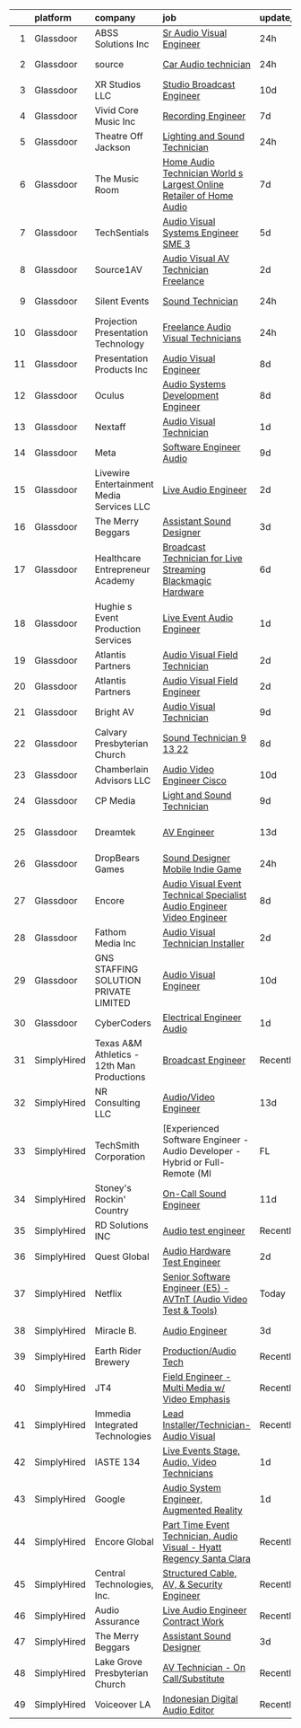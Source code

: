 

|    | platform    | company                                    | job                                                                                                                                                                                                                                                                                                                                                                                                                                                                                                                                                                                                                                                                                                                                                                                                                                                                                                                                                                                                                                                                                                                                                                                                                                                                                                                                                                                                                                                                                  | update_time   | location                     |
|---:|:------------|:-------------------------------------------|:-------------------------------------------------------------------------------------------------------------------------------------------------------------------------------------------------------------------------------------------------------------------------------------------------------------------------------------------------------------------------------------------------------------------------------------------------------------------------------------------------------------------------------------------------------------------------------------------------------------------------------------------------------------------------------------------------------------------------------------------------------------------------------------------------------------------------------------------------------------------------------------------------------------------------------------------------------------------------------------------------------------------------------------------------------------------------------------------------------------------------------------------------------------------------------------------------------------------------------------------------------------------------------------------------------------------------------------------------------------------------------------------------------------------------------------------------------------------------------------|:--------------|:-----------------------------|
|  1 | Glassdoor   | ABSS Solutions  Inc                        | [Sr  Audio Visual Engineer](https://www.glassdoor.com/partner/jobListing.htm?pos=102&ao=1110586&s=58&guid=0000018369327f5385b90a3afde52db8&src=GD_JOB_AD&t=SR&vt=w&ea=1&cs=1_d9977803&cb=1663917261014&jobListingId=1008156743230&cpc=DD81B0F02CF16109&jrtk=3-0-1gdkj4vrkkcm8801-1gdkj4vs6209r000-cb3290a92380598f--6NYlbfkN0C3qOKuCwyIxhbS1NoavYT4Xa6eR15oxeWK3hnOrEXKa_0_oZJ-YNDlyy06Sdd5-VSQ9J_UbsCqBJTBGcQ_E6AzuGTQekjy5z7BvQ1Ic50XQ_TUr37eYTTFXMnC-sycXKMEsdp1VC7totNUZSp_EN2fIB7XJBdtSCfWLPBG-d22ouAIBLX4jNaN8poJgULVXm-Ba2n1ulQWOtOMvffiq10E48sXnx2F71RivPEz3K1csKdfFbOMkT7Cq8LUzNV7mlsrVFZvZ5Dwoi3lxhvr__M8af5ctBcCxHKFue-BTHBDMXMMHxkncgQLuB7TrlyjUtnHGFYXXSyRHTHpwIchlivqWoKLhEG1ej2Q8fjV3vKIunnx-nDoIgJ3MY-iQDoXleTn9Msoh7_1vdgOvQKtDiQxLUtrZfzOaFj-yPpXc3sMykpwR3jYYs2WztoCCgrVkpQhaZB-0gskG18xtd5n5ErXX4nyuvr3637vRIVBYSd3XZblqFgzJBe9LSvZGZ5s-poQKzDFs1wZ9p80UIpng1fN)                                                                                                                                                                                                                                                                                                                                                                                                                                                                                                                                                                                                 | 24h           | Suitland, MD                 |
|  2 | Glassdoor   | source                                     | [Car Audio technician](https://www.glassdoor.com/partner/jobListing.htm?pos=118&ao=1110586&s=58&guid=0000018369327f5385b90a3afde52db8&src=GD_JOB_AD&t=SR&vt=w&ea=1&cs=1_99fef5c4&cb=1663917261018&jobListingId=1008156801945&cpc=64DC0C913FDBAADD&jrtk=3-0-1gdkj4vrkkcm8801-1gdkj4vs6209r000-949c5b425c8a37ec--6NYlbfkN0CHpSnjIPxMtekS58WZl5Olhjo2iWL5RjE_Boe0ccr3Fl9Gcdp22GbRdhbBvM1LfUvtuKKhD6RS9UYWSOYMl2HBPqI3GEC0CmTSmVXL7oelVKvJ5nyddSBUQ8QgnvewWRlLfv2NkDxRhYv6Orc_hppeMuMDalj0iT-W-KiZgcUiSgj-tx3GWuXhyEaCpG1RIm90VKpYxzLrTQvLEmRRws-O2jrdzDfr3AG5PBLuKUe5ya-JaVB3sRZWQpF6sfdAjN-siMub9blsLTauztcpmxTMdaQpdJsBfX8U47SLtFnZClFAZdaGyZep5MOKb4wz7iVv0jOhKQqyzDRq4jSLGirL8nEZs-T58MVjWtdBb4FR5A3LiIi2Le4z7FIjXCsanixSnKDg51Wbi7RiEvvMi2_m8GNSYVQMAxPcHOt_Mo_p4X4FhMZ93oe0sZ8erIWhey5pEQOpLKe8P-71y1Nsv49YrhEP1PccWWZ6H4KrfdKU280ZWxPAOe4vBiHtwIKGciM56KzwfEObiVrSJW5ZLh0k)                                                                                                                                                                                                                                                                                                                                                                                                                                                                                                                                                                                                      | 24h           | Birmingham, AL               |
|  3 | Glassdoor   | XR Studios LLC                             | [Studio Broadcast Engineer](https://www.glassdoor.com/partner/jobListing.htm?pos=108&ao=1110586&s=58&guid=0000018369327f5385b90a3afde52db8&src=GD_JOB_AD&t=SR&vt=w&ea=1&cs=1_a92b0a60&cb=1663917261015&jobListingId=1008133868386&cpc=BBBD384EA192911E&jrtk=3-0-1gdkj4vrkkcm8801-1gdkj4vs6209r000-00085d23000b77a0--6NYlbfkN0BmookhaYIAexpofb4DgJL0u5YJyHiJnKwKbV3oy9jILYStrcOPX_7fuYQkBvxwnj05cYQZ7CUGXVBf0QjKX_DmYl1dydUF-kaFzoMSSNbTxSlIwI00EuVKDsRUplUylKJxFS-cxc65HZIKYkrHvG9jOCLtedynR9aShHVE5oo2dKUgPtb0vQmE3i--Cdtm9aEJPxAMgHGl7JY0Xus2x_2atoGbOBZIrku22xQf9xder6QYe1qT6tApg-vnh_yaSGHOR9YbOV15o-xR_6bs4o48zLaNxPmnbvgTfSj1eOdrCE5QeXBh0zmGHenBgVTyQq4JWnt56aO6Euxm2ui4Ygx49dn-bBzQIXp8FSTvJd7WzHiWW07LzRc5VCH6oxBm5AYv8PeEhUhfXT_-7TUk2-_1yO01mW0dBGrr1s9wiLfLwasrEnxT43aAcjrsAkIeLQ9Xl_0zav9F98_6W9sSGzZzjLIqns88Jdhv4U9U3OxhKsWF3lDIS6A0Ei2bPSpKFjOrvXC7wGE9_aXigKHcziUi)                                                                                                                                                                                                                                                                                                                                                                                                                                                                                                                                                                                                 | 10d           | Los Angeles, CA              |
|  4 | Glassdoor   | Vivid Core Music Inc                       | [Recording Engineer](https://www.glassdoor.com/partner/jobListing.htm?pos=112&ao=1110586&s=58&guid=0000018369327f5385b90a3afde52db8&src=GD_JOB_AD&t=SR&vt=w&ea=1&cs=1_efe219fa&cb=1663917261016&jobListingId=1008142257860&cpc=5EFBB0462F9C6B7A&jrtk=3-0-1gdkj4vrkkcm8801-1gdkj4vs6209r000-cce2a0d466442279--6NYlbfkN0DkJZbh_dCMJjun8NuS612hyyS_QpFM9YUvOs9QU76VtdbRLYFsamJ9G3k34CI2sgGLV3oPYYU-Y0xwVqVhtUxz4H86wNxC5cAe5xdl0NHdR3Aa0VX1tFWNEb-YxEB428YuhitVHcTpQ3sJYfo0Cs1e67HevCcTmEH-7xGXCGebobpQ3QmFQGmB1gOdhT7XNFvhb6eOYm8T1ERQYhMi1ksbPEZy_ON3UjHYKU5q4esKZaLAiTB8hvOCbCC7GdRPosZAn5rAzUMnGCpfuxa9kRreWorLPjay-6A3Bt82qFeE66p77Ve9Z3xX0R5oxn09UVuvfmIidrhAbTaXlk4uL2_ti_jxG8oShD5OXMLK3l0bsVWAHqd9guYES51lDhe8nEA2zGFQ7tecnf8IuXl6t1cQccwxZ1Khx6jiAxR_TiZoBzH_IcwC8ncfXlylo0BdD9zS3vR_jvjotpXHKzsgXqBvCE5cT9cYYgLVFTpiMFBLhFke5tH-tmHqX-hTemD8HoQ%3D)                                                                                                                                                                                                                                                                                                                                                                                                                                                                                                                                                                                                                          | 7d            | Saint Louis, MO              |
|  5 | Glassdoor   | Theatre Off Jackson                        | [Lighting and Sound Technician](https://www.glassdoor.com/partner/jobListing.htm?pos=109&ao=1110586&s=58&guid=0000018369327f5385b90a3afde52db8&src=GD_JOB_AD&t=SR&vt=w&ea=1&cs=1_84af5318&cb=1663917261016&jobListingId=1008156881242&cpc=1AD9FB1E01C94A37&jrtk=3-0-1gdkj4vrkkcm8801-1gdkj4vs6209r000-4581b7b5077a3e2e--6NYlbfkN0CNayYzF1mBaI40OgT78t3Q2d9IxlwDzhsYR4HK7epYUZ7O1a9H3LGGaX02-Wp38nPQ-5gDSI_OD_7oejePvCPKunqtKT-6Za_M_Y8qHlQoQApdiOKDj3CGKFE90R0ELLzC3MtUdi4IK3Op8yAcy-lN_XYHzQ7OzalT4XzRaIHkMX95FGblJ1Ymb8O2-DoX8XflW19DVi48QSKSzUD-9p15FcUb79Segjr1_eATpkijeiLEduLeEvzUS_0UFyaGm8zucoAZSv8xwCJI-MzKepAGvux08dNIBpTrmO6ahSdcOzgK_fx1M7LUmbUiaue9jHcIyLF-A-dN0CbhR7_bdXjlWboIGFY5sJIuuh_nBZlos0GTzv5lpr4NYPwoIa7zvi1qtmPKc70tUkbE83eWED8rezXIOLOu_t2z6xRNeavuuJo5bb1nJTJ56K4NG2JQhYfzZfkw08Y-dQtP4cm21NO2VnZf6VV2ulMvjNMdCiqwdgtoWz5k0WEtqztytSO02zJY1IElpjYaSvA1nMoxPVaV)                                                                                                                                                                                                                                                                                                                                                                                                                                                                                                                                                                                             | 24h           | Seattle, WA                  |
|  6 | Glassdoor   | The Music Room                             | [Home Audio Technician   World s Largest Online Retailer of Home Audio](https://www.glassdoor.com/partner/jobListing.htm?pos=106&ao=1110586&s=58&guid=0000018369327f5385b90a3afde52db8&src=GD_JOB_AD&t=SR&vt=w&ea=1&cs=1_ac45d391&cb=1663917261015&jobListingId=1008142564880&cpc=601A4E6CD41B5281&jrtk=3-0-1gdkj4vrkkcm8801-1gdkj4vs6209r000-87e7a78f5fb545e2--6NYlbfkN0BZaF_IE0spYzNJrKMj4w3mheJXsB5nILyWYHzkn1FEEm3BxHdTo9d2UbBZW5o5OfceZM1tWap96FzA8xOz9Jo8rOWIpqO1qySRXve0YAFASXfwmZFqSwzq7HtmZUZBW9FRVsaBKBHagFiyxoJYC0GqL-26ERj0g_PDsZCxP2Vq8YSblsIluaJhVov-18R6Ik7EzgycIZFuixjJqAOrw20fNnyPXeG1wLP6gMB-Hh8RsfYestf_WB3by8Wo4ipwRBO9XqNc4h0AjraE17EW7uUKutC6aL8Yr4xDnzdY_1ShRRhS2WXsFsOHIuyFcVnHhSVxM_15KfgMjFVxEMBtMnteD7Hg2eWcvFKEk8ZO3CYWutTnXMNzQRiPtmJFdCGhvAnv8rkMxNGZkeagqb_t-b6QRz7YuSkbK7uq3X1gf5vnWfbf02KVXTf-uMErXcDWG5YKBiJtkybxj_D3D0rEKqnYWAE5egihYsWyIMbvqSOPriu_ZHNsZbt5uMub6cXqMPffwDtF8EZ_pGAX1pIw5fyf19GdLCfLjZbdRfBgzJ5_rC159vt5OJ3S6_GyiV08seiPPw0kqgiSLg%3D%3D)                                                                                                                                                                                                                                                                                                                                                                                                                                                                                         | 7d            | Erie, CO                     |
|  7 | Glassdoor   | TechSentials                               | [Audio Visual Systems Engineer  SME 3 ](https://www.glassdoor.com/partner/jobListing.htm?pos=103&ao=1110586&s=58&guid=0000018369327f5385b90a3afde52db8&src=GD_JOB_AD&t=SR&vt=w&ea=1&cs=1_c7dacd3d&cb=1663917261014&jobListingId=1008146330780&cpc=42732659D6A4AF75&jrtk=3-0-1gdkj4vrkkcm8801-1gdkj4vs6209r000-f870d3f99a70b542--6NYlbfkN0DLxniXb9xd09bch3T7EymxCrgj1jiT2kSu__xrmi42oF4aisnIAhd1wulDaIziH9a6PmRzmPtGUJpZmtY06i6iUtI5uhkJQEimf2h8djXvJezk6QnH5cC2Fpr5NqxzF2-fmH0n_t_cwRo3OSgNbWBeqENV3AJM5WAj6mBYJAu3k88Uv33VJBZ6Mms18aBBFRs-iTyY472FL99wDRj36j6He-rCDZchmZmkOm1aadcOn_7PoF4eTB4NTV8Y-pQKY8CSUFrj1gqYx3ah1grXd-aIGrj5uiZrk93BlLS1-w6scpj_KpxuA_TMgteJ0vylTCBHePQRbtGoTYXGK7-W-y6AmusEcDAYMQOkXp3JGvCE0wzAAjn_2ESEMwKVW-IWiXeqa8DIDrcq58VB2E5l4_Ip38X5bne1am3GVM5-ZxpNcBbiSb5Bj4z0PyTrvR1bpgV-rrsrcvedw5FPl5cHDrjjI7AzcRwsBZ654J2GoFz-whhPlgRL4m7YGYdX-ueoREokcbT98g5jgqM0RkY7yV43ikzO4DSmp6M%3D)                                                                                                                                                                                                                                                                                                                                                                                                                                                                                                                                                                       | 5d            | Washington, DC               |
|  8 | Glassdoor   | Source1AV                                  | [Audio Visual  AV  Technician  Freelance](https://www.glassdoor.com/partner/jobListing.htm?pos=125&ao=1110586&s=58&guid=0000018369327f5385b90a3afde52db8&src=GD_JOB_AD&t=SR&vt=w&ea=1&cs=1_fce782cb&cb=1663917261019&jobListingId=1008152123495&cpc=5FEB1BEB8E14EF52&jrtk=3-0-1gdkj4vrkkcm8801-1gdkj4vs6209r000-ab6c6300de330495--6NYlbfkN0APToHrk7ILONyRglvlT3LJMO76dZGJsKlG8WQjsY8CqyctU8l7pwUltxDuPidZeuJ1yohLIN3swiIATIM9ItaYOa3l9z9ch3W6coliu5MrRx6r--N1Wyd1FB-VnlKmnJchSlLxIHot3vysY2QZQvr8sJAQP-YGT-vVxuJDiQddHV5rXut_4nH9TvQFD74CYQKu1jZ4jsPKNHplPephvO91c04YDPScDfvUDVkDHInrBTSjKlsDI7VzIAujwp3v7fmFLdTnr6Ty2WoO64L5x6HIf8nSUFJi3J9FzPBZ9lkgyb9NJYY2ukkYv1-hZ71ME8kHCpaLuKsW7eO9nJa9u6E0w9Hkil-DVR5Jf-m_Xw5fwFxIzQXWUiOcbxmobGbtUixt1UssJoiTArRcpezwbPxehdgEebiIlu5QxbCblvz8ff2secXYVLLzbTDoTMDhii12bgSCc3VOImjT874JV9ksK2ZAy_S4D32hawWaWe4HHR2PYjRgRlQz8ZguE0P49Oq6qGWvHxmwG_ccL6r3CbHs)                                                                                                                                                                                                                                                                                                                                                                                                                                                                                                                                                                                   | 2d            | Boston, MA                   |
|  9 | Glassdoor   | Silent Events                              | [Sound Technician](https://www.glassdoor.com/partner/jobListing.htm?pos=115&ao=1110586&s=58&guid=0000018369327f5385b90a3afde52db8&src=GD_JOB_AD&t=SR&vt=w&ea=1&cs=1_ebea2b83&cb=1663917261017&jobListingId=1008156169557&cpc=92BEE8AC7E71C1CB&jrtk=3-0-1gdkj4vrkkcm8801-1gdkj4vs6209r000-db29e55791a2e3b0--6NYlbfkN0DneoRhFZnUoS1R6GktjIvMKys_wqy50c2l4p1q7XdSfejgEwhM-idKKAIcLbOj4YNBMs6lftUEJcOtsK_DtxZzsVjGW6S_Kc6wRzNgwZcx8x3lJxUazvAa1segLiAyPWFChwgcdtxvIV4mPBW61idC5NGVkQfSdGwDaVQV-j5XTrTch8-b8NeOuNX-BUNBhy-eciEYm4MkuYARxxy8z9rgRMMcO8tT8qpmG-tOGDkBVVEs4p5FzdYxMxY9DSU18Q2fYvmOPkZPuOqFpPVOJFwBTget62vKKicqJOOqr4dEdHt78I0JfhZWcS-U5ZCZJstCtJLPBsYcqi3vxKJzqWxy4KQD-wZ6Yt2bXMYl5s71J9yJVyEY3Q_hVRTUA17tkyNWHRb9QCoJA8LfOTmTXMATNBuwPPa9pl-mCtJ-dlEGALmtboXnWKasjeP6YuB6fJB2Ip46AG14hgQb34SgdVHUsiKw1TYckjmelpIQ5nJx2CoBBi45A8EcNLfDAmSoaTRd1f-bR4hzdA%3D%3D)                                                                                                                                                                                                                                                                                                                                                                                                                                                                                                                                                                                                              | 24h           | Nashville, TN                |
| 10 | Glassdoor   | Projection Presentation Technology         | [Freelance Audio Visual Technicians](https://www.glassdoor.com/partner/jobListing.htm?pos=121&ao=1110586&s=58&guid=0000018369327f5385b90a3afde52db8&src=GD_JOB_AD&t=SR&vt=w&ea=1&cs=1_2ce19492&cb=1663917261018&jobListingId=1008156647168&cpc=E6B95A06C1BC174B&jrtk=3-0-1gdkj4vrkkcm8801-1gdkj4vs6209r000-765c8df9017d7966--6NYlbfkN0CPEiJEzZq4I_K6S6Q9VC1QMfIsI0INZ1UYi7vjgDL48cCf6Mzuyr4oXa_nn7dOai1fiwRC2czTSo7zTSCfbFGMurNIoCuRYV5skm81duXYGvkNyFRFfbzprjn9K4FSu6RfeNxHZlOfizHTlGG_ZVhfbyFJMbHAENHe6tfZqVowaWsmZchIllNygdiemv8GnbCBXiuq-oMxAF0l64PXEWNcaBFksA-wzNu_G1EhnFwHTPiaXzgDtDLqiwHB94CRZrs1x2b6S_wmBeuaTqvGvvTeDIwGezYFy_N8-yOMAxzoe-hskx0FB_QoGE4VWun1pUJnJh1uL9pzPYPX9cBH6Mb2cXRVx3sos6wwYGMwxa84Kgb1snPn9mxYulo1J8WNj9NdQJNdHGHQisaHooOPiu0eWUYud0nUdy3vBLmmsyckjTQvepkBKeYEUqfuEmBRy2YvJE5waj8TlXtlVZ8tsCve9LyAnleJj4tLXPvBefcSLGOTQrHQY-X_PACKiOknOEluQu1j535DRmBkdhZQS4Jn)                                                                                                                                                                                                                                                                                                                                                                                                                                                                                                                                                                                        | 24h           | Reading, PA                  |
| 11 | Glassdoor   | Presentation Products Inc                  | [Audio Visual Engineer](https://www.glassdoor.com/partner/jobListing.htm?pos=104&ao=1110586&s=58&guid=0000018369327f5385b90a3afde52db8&src=GD_JOB_AD&t=SR&vt=w&ea=1&cs=1_c9fb0204&cb=1663917261015&jobListingId=1008139747241&cpc=20E7AD904CED32E8&jrtk=3-0-1gdkj4vrkkcm8801-1gdkj4vs6209r000-c7d6d51eb7e45860--6NYlbfkN0DukAwDndutArnS8OT3znlJ-TW2KpK_7rZjO0LfXc6UVMwJqLdD1YJP8SDRF_NHwyxts_RCsiaT-Z86VeDUyE0hHOmBfzCBXE-SSidI87TkG3eIlDjidjWDLii0-bPzX49fxqwVr3h-RjXRUZ6oLVfujI85f79Zxnkcm2YBIb2jTy5SOnbDNyzA-930Z3QPEDAHu6IbDw5sCFZse1waKONp47hGM_mTdIaS7sUGvfJk73zIJY2RsDc6zNlWEEZAl7KbhgnFAYibpQNyX4lP4EBOjFwZx6x-6yMjWB583KqKTVgYakX_5HLmM_yn1ln25JWyuKdkY1EAxUDBldzKFOY_XbAhnNCUJWiHo6mpc3ORwDkRpAC4MOZnfq-aecEyBtCNyVevP6yMX88SCujgk3C6ODS9eQM_iBfgW9Q0Q9Rzf8gD2And4oAal_38gB4Hh3I3B6QEe3bSsMFHNu5r4lvIgj49i-c_E9I68ZUHhL8sbI2VkKbPMEqfZPgBHLgGfbl8nbDDYWvYEw%3D%3D)                                                                                                                                                                                                                                                                                                                                                                                                                                                                                                                                                                                                         | 8d            | New York, NY                 |
| 12 | Glassdoor   | Oculus                                     | [Audio Systems Development Engineer](https://www.glassdoor.com/partner/jobListing.htm?pos=120&ao=1110586&s=58&guid=0000018369327f5385b90a3afde52db8&src=GD_JOB_AD&t=SR&vt=w&cs=1_96908324&cb=1663917261018&jobListingId=1008139825650&cpc=723ADC3DFE402989&jrtk=3-0-1gdkj4vrkkcm8801-1gdkj4vs6209r000-81c7c01d1ed9796a--6NYlbfkN0DYl4UJW4r1Vl7FEn6T9F-rD9lpC-0oMJVSiWjK_MGUd8e8cHXcpv6KPyjLHZEfqkU7D16wTQNzEVk4wG6XI9FAQyK5JkhJ2ERt5J6bqJI1UJM9RVHe6sJeBvvI02Fm7Y6TP1maoxtnNctsGXYfreZYmK9z-xOomguon396Im93PrYQAhqM4RnyF-ypzymJNdLjg1iIRIP7yclvlBiaUkhQSd76ojpA8090Sa7eowdnTyxaUm46jN70XRhvcMp2-kCRpSr4mP3Dm1VuRM1wQ9YV2ZNuq0IyzKu5ZhXIODX66O7q_9ErEtnfF_bHYiRYtg8gln-Zw34rNFABYK_bUAwKWLUxKXMbQNHVvcVIQunIC6UCVxMLkbFHnGD2ef3r5odZCvnAhvLMylYPSRhSndzyEzAFtJJHtVtK5p0EyEcOhFPE8CMP-1Nt1vxldAo8HvBcSHG0AbVcRs7wxk57n3wFgBbQxAoaG-n4CDMuZVi7kly6ErzBwa_GiPYii-euP_I0GDP8W4D1ui2cLt4Ex8IM3lY932IxaSHqX229uhJj2n8eKnz9JH0Hlp2V7ZoQBo_rKa0pfLSy7FL4Wu3yXJbj2mee2Mts3HXmf954b5yrV_q-fZv_OTVDjzm_8aD0axy_atVhJi7JdRxB7ca7ikFqi4KVpfm0JQ2v9xuR-6RXpg68R7hSalUNYmO2Y_te_iPwnQW2mKWcTZWul7BEa15NcahG_s2QK7QFtrJeQlM1f_vbVzQAgO7_haSU-YSdrnk0OvQwGLnsngLeno_MymemNXh8jhOo4W0hCXCcXwrsuPwQPCt3c8__kp2lhRsu5F7MX6_2G_7EfwhCv1ltt9a3j3QHLl8gmCrafZnlh3F5ASCYpUCZUJHSJ7Ugx0W1W9qtfd8x6uq_BWoglxT539iBp2uoVmTfiuTki_eRGag8VCeK4FGsEd8tbBQy9CyOE_b5yLWTNB2OPmBEnj2_cZ0aGgwE2hhoHMCuxJrtGYYDzOyB-ggHOh4ZKjUKag_f2KR_T43jqjctzOFABZsLGpGgK48FXqbu-Gabzup4-O82eDzLApjMbVQkbuZ9XoJ2zJyCu-kJVafiBg%3D%3D) | 8d            | Redmond, WA                  |
| 13 | Glassdoor   | Nextaff                                    | [Audio Visual Technician](https://www.glassdoor.com/partner/jobListing.htm?pos=119&ao=1110586&s=58&guid=0000018369327f5385b90a3afde52db8&src=GD_JOB_AD&t=SR&vt=w&ea=1&cs=1_a8379a1f&cb=1663917261018&jobListingId=1008154021954&cpc=5C70DC7FEE0D01B1&jrtk=3-0-1gdkj4vrkkcm8801-1gdkj4vs6209r000-acdef34ca2d7b49b--6NYlbfkN0D3iJJdRaDbRFk3YRmOSwgTGAd1Ehd3F4yBJa8hX4uAmahe-U2cQH5KJP9ylWMbxegLEWSN_2qwmz26KSRUuELnuISRCxY9RiL7ZlSL_lLMHLi87ZbGpd-PjvFv5Z4UfX62FSEw6Tqp5oTqtX2nAHYm_-IRk3TfHyX7y5K0HY4hhyq7iBaTe4TXc1zJt9kn8i_dbU8UcBhJ0duJqDvC6bPjTP0bkDf-Bf-Z0DlwPjw6kJiveu13Hl3gT5JWe2j_rzzkC9OsLsAvz-v44qHjCawJFgBCFUFfQcM8-VI6LfD3c4NQaMaUWLYpTgQLdbVHXSvXtPrQeOiK0APp7IV78WnnLEakQ9Mq5H8cJX58QwOBQRL4QcfqK-SO05ax4K-_SXcqjwZnsNJpzbSfgcJwgZipnsqBPDqwAmBETGbI6XXfEN5xQIoh9exG1Q66vW0BPysOym5v11DNxTJ8ZCOKSDEgvZgiHxJ5k9pZYYNtWUz9Nxud8NN3rFVgJ0wycsMbgBaqt14bi5xU74h_tRmx_svN)                                                                                                                                                                                                                                                                                                                                                                                                                                                                                                                                                                                                   | 1d            | Healdsburg, CA               |
| 14 | Glassdoor   | Meta                                       | [Software Engineer   Audio](https://www.glassdoor.com/partner/jobListing.htm?pos=116&ao=1110586&s=58&guid=0000018369327f5385b90a3afde52db8&src=GD_JOB_AD&t=SR&vt=w&cs=1_216d7237&cb=1663917261017&jobListingId=1008135856631&cpc=149B3D5996025BBA&jrtk=3-0-1gdkj4vrkkcm8801-1gdkj4vs6209r000-2af0d72ee9516572--6NYlbfkN0DYl4UJW4r1Vl7FEn6T9F-rD9lpC-0oMJVSiWjK_MGUd8e8cHXcpv6KPyjLHZEfqkWCUGiQ0wI9PhypsvPn6fLuX-NuhRXF81k4keiTZ-sjyQohKEQHZsqiAZ17RgzjGitjocz7khR2BXjl1nT4h9VfIACCg0Il7tYaijOLNLdjO9BsgM7gz_J4xH0AJnUSQM9ndGX7Ihztl0wlLXDjpdSfby8ogG-Djo-6Il4r2swxEq-iH5hmiy4-h5TbBRW43L16z_mlbOnOmSyZHw_RrN6h8-fxAEwloKK4Z0QHVMP87xsmp6GEt-SCnquqzaIETevouC9MARYSO-hugdYnnsZ85VIpY-mNB0nMHEporbn29pA2Y5JueBLiINDvUyxRuCKxadpWlEnUPg3_EvwtIDC8TaX5-gQ1DzyC2q8KfcFwDO8ExRl4gHKmDjO88a8yFypfPyKZfTc1sMKZnKWyBoOkO_qCHdni-4agzZfUqvfWtHh2J7q3aweZo2X2buBd96-xBZQ83c5ZaZKk4yK253vD4tkwFesyaxGI9rsFw0y628_WK8uiCUQotJu3uI9aVnl7vfsRW193pZFnQmjJPiEQt3dkXC6mB9Ymi18gH0uKoPNWa8sqLq5hsbAEXMQaRqwuAdfBDvRnuCWVZ0mrvdhAuOYebNQssP1tC-DZ27b-_GtIYNZd8l9mabX1i4DnHzJcw_1XegYF65895IjCiFRZ_EnpjeBE8E-GkMoWgPgj7ogMXYn80beBBtSsOuh1UThDlW3a-_RS5aV-fDw0W_T2kkmJDzXp-v1xvITBz2IE-90-Cn-0kVQlMnju4y9udI9WhljtvPGuAC5J0mriyFqPky5RSb0P8oR62-KFKelxwo1QRluOrSC4MMXXEHpKheHZpXKhPuhctl6IozvbOV_ubijSFnOQxjx9jAnrv5yn-idBOGitvD8GVCrl8ZnWmSBDWjBxhRPVRraovpScOyt2tnDSswDebYHPyTiXtldM-9MIKXNu8b3jXAVi56BylObciGijUSuWl0B5KmbtB-tBtWFpPQU7G0bRnu08V7yRvTYqqO4qqMHa0jiLTeg8lHUwWfTFfdRM6g%3D%3D)          | 9d            | Remote                       |
| 15 | Glassdoor   | Livewire Entertainment Media Services  LLC | [Live Audio Engineer](https://www.glassdoor.com/partner/jobListing.htm?pos=101&ao=1110586&s=58&guid=0000018369327f5385b90a3afde52db8&src=GD_JOB_AD&t=SR&vt=w&ea=1&cs=1_e4ffbf04&cb=1663917261014&jobListingId=1008150670872&cpc=EDDF28307DAEE88A&jrtk=3-0-1gdkj4vrkkcm8801-1gdkj4vs6209r000-57fdd98a87c3b283--6NYlbfkN0A8E_P_ZGsOsaBn8uRirDPxvQ6UrAHjI24sHiLZpwGe1-ymWpwDEBQ9x0rd4fQ0ylOXVCQC3Nh1qDWWJ8NdVCJ1OVaIhAu4-yfiObdsezOQABSfr-1bt6dKYfihWAFNRQWt7z4Jb47l4JmbXaRiQ7HrLamkHg8bBc1LVYImgi_QCCr7Z2Fr1AWBVZc7f9Dyv75A4IG4NSJUIOyEkW04XAqHYT72TIhYWIXHTy-QLBbkWItOJZv9nr3J0HGxbCjkNLLAXtY20Dt_KUJr7i9IathhbkDb63vyzmVgCwI1R666XsJjHkfyyJcljTyAX5Z3RntH7X3Vq-o9g78f0KNkJuY9o-Su9AYQSLhyszft8-4lE3MKkbMhHqaDCtdOk3YeamEZzA5SsY3iABDM7Gc4rvLMT5pmvrwO1e9Enr2L62D-8gFOcON08pNCqfotnqPeWdtn5rMgw-JZ2E3HN9lcKl5MSt_MDPCzxKNJzTByBj9NeaZHTxT4RxxygEkILYOMXJZnGWp3w69g2UuvqcrgBLHS)                                                                                                                                                                                                                                                                                                                                                                                                                                                                                                                                                                                                       | 2d            | Fargo, ND                    |
| 16 | Glassdoor   | The Merry Beggars                          | [Assistant Sound Designer](https://www.glassdoor.com/partner/jobListing.htm?pos=107&ao=1110586&s=58&guid=0000018369327f5385b90a3afde52db8&src=GD_JOB_AD&t=SR&vt=w&ea=1&cs=1_b6ab74ab&cb=1663917261015&jobListingId=1008149306143&cpc=334ABAF5D42DC775&jrtk=3-0-1gdkj4vrkkcm8801-1gdkj4vs6209r000-04f00acba78acd55--6NYlbfkN0BBGG9LMNqL16EzDx9S3nKk4b6IwprgSJginr0DZD_oW3LpRtTNiygcE9IfHm5Gb9slpjT-UzFBGnIkfkE5vHD__58gsgAsgjAKlwWhzdKilxMWIOFSNG73XbKSiSbhgd5gieRThxTsLn8DF-uisYywGFmbEBQQBOKMw59W_wQHg9VqHqJ83qLbDEY5qqWKt8rrXkJgVmdXeAmDrRTWeK4z_C1CBN5poZsIsAOD7cNayvCpe65MwUZO_Ezy0UgwhoCkZEWqSwpFH9KKNdWnzAmqobFS9N_4f4ZRgUPOtiyb1UxmE59ORAJ6QqHx8NxGUfvAr7Giva6t8fb1dfSZfeQiWamlBnkYTlw_wGLHfBg8ysp1IhtgrFVUIUHV9nsYi_ZUFckVXUNS7_ga3CytKyVxaU3K3HnFAsPtTGA1KyPyyphjopatbDhGH7bVQYIlSO7Nt742D6zALvwbllUQFMzEr4ANg4874REGtOBWet41tfKUTgi0xUEsH7nfoClaSxVUCOZheYKkYg%3D%3D)                                                                                                                                                                                                                                                                                                                                                                                                                                                                                                                                                                                                      | 3d            | Remote                       |
| 17 | Glassdoor   | Healthcare Entrepreneur Academy            | [Broadcast Technician for Live Streaming  Blackmagic Hardware ](https://www.glassdoor.com/partner/jobListing.htm?pos=122&ao=1110586&s=58&guid=0000018369327f5385b90a3afde52db8&src=GD_JOB_AD&t=SR&vt=w&ea=1&cs=1_e063c9fa&cb=1663917261018&jobListingId=1008144865021&cpc=87034903B3AB482B&jrtk=3-0-1gdkj4vrkkcm8801-1gdkj4vs6209r000-ab1128fd90957241--6NYlbfkN0CkZ8-mGi90iqtR0Qhiu9m0tER0sqAmi77AzZq27j3pUXYO4uJCgMQg3zVFMnV4fhf6KSqzuZYes5UgPV0P_ovfDWTjLaAuGnVRtPeIw8TGb_99XdLYT4Pf8XQEKsD4YduzW_VEUu5AZGIo5rRPojG_xqROrpmYTQrVa0DABj6e-D6d8XRoV81c1K3ftfaGvck4N4DnaX4VgqyB8eXmf2cos42kRdIKB-2iJe5pXZoyhnH-G8eoW3uNP-1rI2zogzkuBUwTWQL-XIDpVKEXMK4yHfqaiC8tvt26dydG5HL6FhQaJ8gsk81sv3JnRN5jc4B2DNwZOJlPEWgm2otN_3a9hhCAOuZ5rngaiswBAg2-XqgbnEdn0MPaTzCHp6TSi-ADsrTt6O6KrT08jhD-l1XAbfwFIQ_elMqCOnJz3TYmL2aWbkmaCtmkjiYtOdf7kMy1ZLBCIgsN6Z_KFbpXXDqR3A-vIIJBMXLCR0oY2tbc5wwKQHs-lbOEHrmpvHG05MFoPCYEUAMPVUYZgl-4prrfUiE0FHVNUgK-1TqE-50uVZAC929_8MQdZWlvrgPD-eQ%3D)                                                                                                                                                                                                                                                                                                                                                                                                                                                                                                               | 6d            | Osteen, FL                   |
| 18 | Glassdoor   | Hughie s Event Production Services         | [Live Event Audio Engineer](https://www.glassdoor.com/partner/jobListing.htm?pos=113&ao=1110586&s=58&guid=0000018369327f5385b90a3afde52db8&src=GD_JOB_AD&t=SR&vt=w&ea=1&cs=1_f49d567f&cb=1663917261017&jobListingId=1008153890637&cpc=87A0A889578C8297&jrtk=3-0-1gdkj4vrkkcm8801-1gdkj4vs6209r000-b7d7c32e6f42b1cf--6NYlbfkN0BK9GXDcakwdiqmeo8o-2GvkYnmPkq7xevAHdeF_847qgq8H7zIJ73WYR8_Vnw7fXZp_vo86QP3ZhzG4IZchseSPf1qaOzM8KriJGA2RSqP56BA_8LmYyNktOW4ZhPeLwWEjfUBUiRAiXvDvCFgCa3aVJ7qCF_V6IHjGN1tAe6Oujn32PpulOXUgNj6TSfUhExf04j5Kbx2kzHV_NAwsJFCQeymnJT57Sr05ronlRxisvNb8ssZEUaqhs2di5XsBOQQuL_qxVbHHC_w16__PDoSoQiwQrKtJJNuuEBPoNHkcVVd-Ziowga27bCOmokp229_tMyyE5chvFhZCQihPNJran41Brn-11FR_cTrYVRJcllSgKiN8xCMwLDUAveYALzS_aBey14OZt8JJs_xx7HNxgMsReqb3IGaVwbOb6XFW4DFxDDbD-EsEpHggs9KfZ9NKjGEnYZHPVNWMxxkVpCRlVRe_B6Pp4ygb-9czKqXsZ8rkNY37-HX9wwOI7mrfsbb3qS9uIyVqA%3D%3D)                                                                                                                                                                                                                                                                                                                                                                                                                                                                                                                                                                                                     | 1d            | Cleveland, OH                |
| 19 | Glassdoor   | Atlantis Partners                          | [Audio Visual Field Technician](https://www.glassdoor.com/partner/jobListing.htm?pos=126&ao=1110586&s=58&guid=0000018369327f5385b90a3afde52db8&src=GD_JOB_AD&t=SR&vt=w&ea=1&cs=1_b0842c54&cb=1663917261019&jobListingId=1008151028086&cpc=8507CEB59E1C6AFB&jrtk=3-0-1gdkj4vrkkcm8801-1gdkj4vs6209r000-4088d5524e9aeef5--6NYlbfkN0Bzkuy17zoNwKMVjyusHhR7JNYo3SmelKzW8jp1Pa4Tk4P-4RjMLb07byb1r75-QhaOlvXDhX5Gaxevnq1RxphIAZaA9NQMKfhv6rc6A7OvirqxxOV_bmyhcBFt6K099PXlD5hdm6vE4eySnTDPLwfD7gF-_CWOiKIGDMLncUgxBks5zkrJIWtFGC21mLF3mJkhjEpc3fiFyZJGuDoVDEF4_ezNw3vsKKZuG9kbf6I5j1rFvwVONlhJcWAiG8NAm5gz1hbFnGmNswdVwbcDwYK1yIOhDuzhKw1izvcjZDSGT5YLJhqvyVke0RT07oshFh-5wCvWlgASTzlKI0Pe19uK-8oVKVvTl3ImE8S3NJq-l-UEbuiungTudC2U1SBqbOQliTFAj41YtUJwZocazFfc-rRTremXTPdM18Dws0-ZSbUZ9zVMLtH0u9jhJHAEOHK7f6KO1Gj5RXLn2RVjTwoJQ40JExRQEThekE29BatiHgAKyopERm6iq1SCu2iuLeuaZGCXSgfrW7A9fXJI9cYY)                                                                                                                                                                                                                                                                                                                                                                                                                                                                                                                                                                                             | 2d            | New York, NY                 |
| 20 | Glassdoor   | Atlantis Partners                          | [Audio Visual Field Engineer](https://www.glassdoor.com/partner/jobListing.htm?pos=114&ao=1110586&s=58&guid=0000018369327f5385b90a3afde52db8&src=GD_JOB_AD&t=SR&vt=w&ea=1&cs=1_5003687c&cb=1663917261017&jobListingId=1008151389178&cpc=870769263AED881C&jrtk=3-0-1gdkj4vrkkcm8801-1gdkj4vs6209r000-bab14c041837c1a0--6NYlbfkN0Bzkuy17zoNwKMVjyusHhR7JNYo3SmelKzW8jp1Pa4Tk4P-4RjMLb07Zqne-hGJU9YfuXGPVTgzbQrshL0_d7SOs3CEQKoCDrQvd-PGABIc_tRqKxhrfFZnSkhW9SFDdcC_zxRXl7P0TnePSOYkKRPl2Kdig-FNj4b_YSjoaYmgBq_tGZHFhD51sfYLasro-h6z-PFjA52bPTbuwT6cpzwDCpFWLmdKKxab01NE1Oke-dCA0ZIAw8PAS-p_Tdu7cK_TnxhTPr0PhZf6m3RD02k7bjR-65FlXa1mhFAEk6koI5W41d40e9YTcbr494TWbgEW2IjzLM9blfJv-6pm4eKXGh8lTt0VMvKgwi0Sbwjt2xlKpb_qfZaRLzXgcVnpE_CnrNvr16W8BiheFe_dS5AuOvYy8sfbcOArYfXiuauruE5EIx_5O3aQjwdNbOwyMps_fTLJAGR3UXZ0AV9feQxncNKDAf94uyelUmyQc7Hrl_OBbKxKa3wQ-HpfiGMA4M7Rn-DevHmmEeGA9OxiJEWh)                                                                                                                                                                                                                                                                                                                                                                                                                                                                                                                                                                                               | 2d            | New York, NY                 |
| 21 | Glassdoor   | Bright AV                                  | [Audio Visual Technician](https://www.glassdoor.com/partner/jobListing.htm?pos=124&ao=1110586&s=58&guid=0000018369327f5385b90a3afde52db8&src=GD_JOB_AD&t=SR&vt=w&ea=1&cs=1_0dd64354&cb=1663917261018&jobListingId=1008137149320&cpc=FAE5E775D180B2FB&jrtk=3-0-1gdkj4vrkkcm8801-1gdkj4vs6209r000-6f690716f48ae2c8--6NYlbfkN0D3Pbr29JwYxSa9Lb6NPIX96zB9gmu4gj0bPbORcirl9LhsXIGuGLwtNbccglDetq3ilArnu8w541zBLItRzEBdvwJ4MDCT5hTkv2ezO0vqwRJymLY_kXze6XmsYYW3hew35rzW3UYEbLbNVfmwpJE4PGooMW7NHhtAS-uiU8_YYwHjZZiANavYaIOyxpoudnn1cuRZJ76bdwZccwttUcMWmsJiHsTFG_H93sI5zpJKskedYPvdID_WfeWXK7nHFv_dHlO31emBPshn1dl-Z6-3xHPOdWRrsuJXGQMHeRf8DgZzqHDh6GWeGSSJZ4t7eiP2YxytYx1FKK8BeOVmBDHavIBK3ga1eRH1X5ZogJJ5kvUaNkYe2mwEJFo1981Qwnltq4HjKOUb81Y4Zv79RHdpiJ2j8-MKNfTOv2l1lhH5oSeF1JEKYGzcM5gSZIsKaXk-q9BRIn84vXZLKijc4a8VM5gH6aw2Gzw6Xo-Mvi-HFL4nipCFeEc58OAiLp-NDzzrvJQJ_g_LRg%3D%3D)                                                                                                                                                                                                                                                                                                                                                                                                                                                                                                                                                                                                       | 9d            | Washington, DC               |
| 22 | Glassdoor   | Calvary Presbyterian Church                | [Sound Technician 9 13 22](https://www.glassdoor.com/partner/jobListing.htm?pos=111&ao=1110586&s=58&guid=0000018369327f5385b90a3afde52db8&src=GD_JOB_AD&t=SR&vt=w&ea=1&cs=1_5463f04f&cb=1663917261016&jobListingId=1008139735097&cpc=3F4BEC3597F56A5D&jrtk=3-0-1gdkj4vrkkcm8801-1gdkj4vs6209r000-e384b66cc35ecda1--6NYlbfkN0CNayYzF1mBaI40OgT78t3Q2d9IxlwDzhsYR4HK7epYUZ7O1a9H3LGGH2Ypnl2PBK89Nd1711Te-zQc46lpUTiUwcOWMZ_7pMXYzAnA5geSuUY_733nEJZhSGD-Ux8l66uJIffgbOhcxLoY_-x6mucagv1Q96oZfeH-uOzKn3KajJwGsuD9LgUsKVH_CnEB3pQYYyJ4MPUFQoNMw3QtmyhDWFQ7gp97IARCbnz-LH88_zePa9XOTfxb82vIxM-jccFonmHFcdyB9nJWSm0XykkKxlVeqpz_A0tK5UffY9taneti9Fa3qGtlhd1P-65nhbswi56ncRoJGBFjy4y-NF1Uy87x95SV430iHCw3xSsmHpRUWdgIdBt28RRC4A_2x8cFNCyyr1AyLm0omhStAAgrmDbKfpz5hks1ylOXjhWFJe-UANujukt-fDFXwHumYE1EiGOBHiU_dx62jZrqh3FKfZtRcymx8L_fXoY2lS5ppAt_cyZNESwmGjDYJyslev8rRDv5tTiXYCmO9lfARScR)                                                                                                                                                                                                                                                                                                                                                                                                                                                                                                                                                                                                  | 8d            | Glendale, CA                 |
| 23 | Glassdoor   | Chamberlain Advisors LLC                   | [Audio Video Engineer   Cisco](https://www.glassdoor.com/partner/jobListing.htm?pos=129&ao=1110586&s=58&guid=0000018369327f5385b90a3afde52db8&src=GD_JOB_AD&t=SR&vt=w&ea=1&cs=1_ff71248a&cb=1663917261019&jobListingId=1008134337639&cpc=C4A69CCDBB3B9599&jrtk=3-0-1gdkj4vrkkcm8801-1gdkj4vs6209r000-eb42c41acf83756f--6NYlbfkN0BQTv-RBlFqOUTGJDM9bmyVsbFrrtwBOBspE1hX8D6Q4-fdJwmOdTuHVG0bFerBQ6usWLinDU5F2vPBOVjSI8t2X2ACf4HwQBFHxXirW3V-bL8inXYUsfGZqCei44wNo9UXwxWWgqLwvbZD7gUQH4f_6A6JGqmPTpObemFuC31P2WIRxc1wfcclQA_INKMHRg390mmCSG_aiXk6DQ6sKbns9J2mmo7jfTZ1b_8XdDagKtvBF4eXQhFpJEFYVF9jZFmTTNhI6hJ00DxVKqV71pFgRn9mm8pfZ182PGaC66Ou36c3fic-oVlQcgTgUx5KNIlPdEua9DAnL9kySI2GW-c5iaafYowgH_R_svH6ix5Wkzf-Cx9lWM9R1_2VfSWA7p2YUqqwQIHoCAJQ_H07Y7uGyZ0Eo-rDB7aGTGqHWZK97ZyCTzSWGhQj7eRKnLzQw8bVvy15ci0wSeo5HsTBhGDUNKfEXHYtazePDrQdJNBr05h8lHaoWpqoathAQKaejnT3EebwFcxcwrvTLvHs-h2M)                                                                                                                                                                                                                                                                                                                                                                                                                                                                                                                                                                                              | 10d           | Chicago, IL                  |
| 24 | Glassdoor   | CP Media                                   | [Light and Sound Technician](https://www.glassdoor.com/partner/jobListing.htm?pos=105&ao=1110586&s=58&guid=0000018369327f5385b90a3afde52db8&src=GD_JOB_AD&t=SR&vt=w&ea=1&cs=1_e1df84e9&cb=1663917261015&jobListingId=1008137625142&cpc=FC4EF002566A9691&jrtk=3-0-1gdkj4vrkkcm8801-1gdkj4vs6209r000-4eaa0d0e3a89e913--6NYlbfkN0DeXU0vMxLyKhfauY-dgUBa_3v1DHLtGGo4EP_Dl8CiYxWwp8cBxcaIDmra14EmSf31QyiNA5DPsvznS74vqeTfLnA4G1yjZHivWc8Ejkp3ulM9pknKPnkBXYGWJJYV8xbgGS7_YFUh_8WaFC2_Jgk2y8LPX5JYBaNRx-DLKKPs9AspJQQLsqqb_doea2O8xQRxF7QmNDwuc3I46UVSsfjOuPSO1wFVuJ7NPEhxRGqz_egp6-3tLN_9MFqtg81eca71qVPt3Y1H-z8USzH8b_FvNamTHi45fmB53gntPVQSIfegKf8En43taXo4dc5jgqdwvZIV5WCUDK4jPeNAnm7hypXlTYho087dcjwxmt-A20jWUyL4DCIu5W9eI3lTMcyhvFAjy5p9WlRQj7OgxnRKtM4E_SFy60KjCs2m_EQMH7TkboW1WqDHAo7tya3I4EDbMYf_GBGo7Z2F9haRaNuGM1L6wLXsArdKMsFIk_-ZHd8HVnGnW_04kbduTEXU2isbgITDvBhrDovZ-b-yNKzI)                                                                                                                                                                                                                                                                                                                                                                                                                                                                                                                                                                                                | 9d            | Hilton Head Island, SC       |
| 25 | Glassdoor   | Dreamtek                                   | [AV Engineer](https://www.glassdoor.com/partner/jobListing.htm?pos=110&ao=1110586&s=58&guid=0000018369327f5385b90a3afde52db8&src=GD_JOB_AD&t=SR&vt=w&ea=1&cs=1_52c73e15&cb=1663917261016&jobListingId=1008128319710&cpc=3E2BFC0D8D8346C2&jrtk=3-0-1gdkj4vrkkcm8801-1gdkj4vs6209r000-e93c37cabcb657c7--6NYlbfkN0DmE15CTgcGMh7aLs0K4L1vkmWCYcqqPsBCfgDMCdQhnIn6a0L3CsQ2TclzMHLDmuF0lYeriLsHxtx5mC1VtgpyoJLsD0nia0jpi02q9IkZ1Hea-vLCKPei7KEfifH_Or2U0zp0agN8V4Z8IpLK3I8Pr8m-A2nXYmib-vmheUeb4WB-wb7VMGrI0SXX9I95vbDAkjQVlF1tUu-nCUQXNMhxqmZEZpG9S-MxXH-d1TOS-6MZXSPQG0jEVy9BupFI4FG4chMVDaPJexAWkxSsxTmjMwFCVrMSF5ND5wEVNCgHxs8PRC8cy9R75RHop7Ni3yJSfEdRp98m9DSkvqd6lGnUYUrGiyLdFiNQIE4Bu0ZiNC3d7EdkuFxSzAQJb5YUlAU2cVS_cwOGW5x-PFPtia2Lh75_OY7bcM32V5ind5nKLQfCozCT2mabE0asMGUEQgqQTlOwO98vEdYI_Qmu0nSi3P7Q2t_iXlzj9VvDPQNP7KzEFhoqFTwp0LqoWzDcI-s%3D)                                                                                                                                                                                                                                                                                                                                                                                                                                                                                                                                                                                                                                 | 13d           | San Francisco, CA            |
| 26 | Glassdoor   | DropBears Games                            | [Sound Designer  Mobile Indie Game ](https://www.glassdoor.com/partner/jobListing.htm?pos=117&ao=1110586&s=58&guid=0000018369327f5385b90a3afde52db8&src=GD_JOB_AD&t=SR&vt=w&ea=1&cs=1_6e2362fc&cb=1663917261017&jobListingId=1008156551199&cpc=292036AD7E8A5303&jrtk=3-0-1gdkj4vrkkcm8801-1gdkj4vs6209r000-e000485cd2db04a3--6NYlbfkN0BTy4Vq3kUv-8E8fBOrhZt-7WJQYqv7u2ur6JnxlE7nq_aQtV-qQ9P-F7lfPTExQCKIpCDlC4Am6tHb_XRGt3gN7hT3WEgRAVy-FWbT6GMcuzzJyiehWziTD0BOpU5s7cYKhcVCjcXptGenQlmHgNO3sYwXqL00uzQ3FsSP0D0dv4eATvGQvuKlxq8S9MCSY2bCGlGzl8qI6AXSl_kpprypXPaGq3ieAEIk-ia5pAxo40nNNrkKAR7H2YA0yVp4cHemarkRUrtmLJKyE0Maf4zudt2b8YgBbFUl_INp1D_L5NdxLHKL7yZNLCL2SFJ_mLphXVCeFyUS7cwHzg-5AZjHDDW6o6ROHwYZg16AurizB-ovKUygbVxsrBe1F43YrQkHpgY_vvvoYMgxqStNrTY1QF-aHieayzCfrG2G4WquxQkpV83Za7s0ECBgANNYxEwshE9pyp2iwwssLLlnbsmkEEsbD1SJmiDP6akOEFsjO2TbbPzQDZKEr7k8e-bY07jXkDctwx0kFA%3D%3D)                                                                                                                                                                                                                                                                                                                                                                                                                                                                                                                                                                                            | 24h           | Remote                       |
| 27 | Glassdoor   | Encore                                     | [Audio Visual Event Technical Specialist   Audio Engineer  Video Engineer](https://www.glassdoor.com/partner/jobListing.htm?pos=123&ao=1110586&s=58&guid=0000018369327f5385b90a3afde52db8&src=GD_JOB_AD&t=SR&vt=w&ea=1&cs=1_e5ac7e3f&cb=1663917261018&jobListingId=1008139012219&cpc=280AB1FAEDD8D536&jrtk=3-0-1gdkj4vrkkcm8801-1gdkj4vs6209r000-2bd8def716ea0f3e--6NYlbfkN0DyLD__ZQpJZwLO2s49LS2dcS2T4cy1KEhKtYr6CiU9rM45HJyBQUqd0E5_ZjnIm-mci3pdkGlYNPM1olUna66TpU4BVyfH_j75e7hYEGGv_wdpEkxrRscv1H3f33B7CjeDiTGWin8U7d_-T_WLFptV8NVUS_v0EYU16ZPOCga79YJg-w1WCRazPzuPVEQo_qfd2Hqx662CpkOamDaV5bl5Sc1krLW1nWHgWGZXDQiYWOXO15QO4j5r4_XKktk6iOO6tx_mteOggBKwjJSpGp1Dxpi2bkC7X1w4e8TL8GtzexmeE9TBuwzWwS9JoY42mMKDgXKX_tXiE47o3cMejYiNhfYMELfdz_A1qZuyTaF6e0iZkAhqR8ffzL34qlw51Qi_mgpN6Ngh2Chd2WSpjHlOo58DyW7IuHorkePWGNPBwhEo2ky3WInhk_aKX9IqDVje4oo0I4zogbkVjv3SlVdlKpvtIoxSnoS9BvVw8DXR9e7OwhsiXDSSDqUU0lU1RvKiYiJQrYr8cR4Kz2kZWXr2Aibv0-C-00NOBXMYaELNu49YAjbYD4esGYaFNlewzQBSQ00tNT5ttg%3D%3D)                                                                                                                                                                                                                                                                                                                                                                                                                                                                                      | 8d            | San Francisco, CA            |
| 28 | Glassdoor   | Fathom Media  Inc                          | [Audio Visual Technician   Installer](https://www.glassdoor.com/partner/jobListing.htm?pos=127&ao=1110586&s=58&guid=0000018369327f5385b90a3afde52db8&src=GD_JOB_AD&t=SR&vt=w&ea=1&cs=1_5389ec8f&cb=1663917261019&jobListingId=1008151385143&cpc=39A4E8CE329AB187&jrtk=3-0-1gdkj4vrkkcm8801-1gdkj4vs6209r000-177ed1f2b2f79a6c--6NYlbfkN0Cx2czGxD4wvUdJFdFsORbRT-Of0GXy_JKP765OyVZ0_ZekmMio0Yj8dcF3CF9ovxN2BD2Seenw1UD0XEGKKUAhD9EDeCG5lbrVduc_PXeHYUcpPbFsjG6QejiRbvMa6IE5jp6EXYQS4NyuQusFhUct7Gd4pxCN2p4vcLuXE-p_txJTJcKWf9N2bkiAgJZpu7uQLdzF2925F2-KwjDYWajYaa2hVVNm_g7UGsp0FSRIpLs1fICFpwT6JN_f3l3Pz3P9UDppXm-jGJX1IffH3C_B2BWAzE7xXBDPrNcdW4xpbi0mvQF7ll5YO5V8ta1z4i7cnSLHlXSKTEM-Jiar9DJwHQRGqNUQ0nOVz6Wn0jxn8H0ck5aFLNHycpPCqCDZdFbl-XGhv0HHmw8T9cMgp1XQwpKVhbgrJS5lLuZlt27uBf4IIW0o1_UYiLekx8C_bJXIB-YTp6hp12xnW44mDWHrg1FMhuxWDxvzFHSKHLRSrBFFfoTym8M9CmyRY3DOc6o%3D)                                                                                                                                                                                                                                                                                                                                                                                                                                                                                                                                                                                                         | 2d            | Illinois                     |
| 29 | Glassdoor   | GNS STAFFING SOLUTION PRIVATE LIMITED      | [Audio Visual Engineer](https://www.glassdoor.com/partner/jobListing.htm?pos=128&ao=1110586&s=58&guid=0000018369327f5385b90a3afde52db8&src=GD_JOB_AD&t=SR&vt=w&ea=1&cs=1_b80517c6&cb=1663917261019&jobListingId=1008133835238&cpc=B076152010A3B66C&jrtk=3-0-1gdkj4vrkkcm8801-1gdkj4vs6209r000-34fc2d6aaa9c39dc--6NYlbfkN0DSIQBZQ-2Vai8_rtyWPENsIrxgvuk_9OUeK1VKqbOx9HU1FkKsTKPGTJ1fQ9Jpvdeomd5e-6rIq26ylPV15vo389pWmV_IVTD2fS4ExdKiACj2vDE4q-UYpFom3e1X1LKSJQw61DoAPcF41ktfa8CWQ67aJjIpz8K2dIRJ8SeQJ4e2QPY7gTqhCul1qMe-CHdUBUqRtFWIEJCRKb4n9xWtxjVh6bE-GfMdkTc00tT9d2bMvk3RpJorr0EHLV7UZFsDGSLa8KrzDnIC40Y4T9VWVVKTA8N3aeGJUs-hFYyOrqklRAumO8vBob5hjThdZb-YRV5c29xiIeHAFywVLbhG2r0JAfCPZ9wjN3zGNv2m6z83w1tOxAWCTpWowRloASqaFIc24ie1siRoKb3zValPULI07M4Bf3hzHKxTlEdLTNBpyAU1vkaeOUzUALXyB46b548YYddimTiuZ2-K7nD-BgQjKbKsA35uHlUSrIT2TnaFfb_7Vzm8rLTzUdzQlk8X833QC0sqJw%3D%3D)                                                                                                                                                                                                                                                                                                                                                                                                                                                                                                                                                                                                         | 10d           | San Francisco, CA            |
| 30 | Glassdoor   | CyberCoders                                | [Electrical Engineer   Audio](https://www.glassdoor.com/partner/jobListing.htm?pos=130&ao=1110586&s=58&guid=0000018369327f5385b90a3afde52db8&src=GD_JOB_AD&t=SR&vt=w&ea=1&cs=1_73c508aa&cb=1663917261019&jobListingId=1008154530144&cpc=C4A69CCDBB3B9599&jrtk=3-0-1gdkj4vrkkcm8801-1gdkj4vs6209r000-4ece78a40b583e8a--6NYlbfkN0CpFJQzrgRR8WqXWK1qKKEqALWJw739KlKqr2H-MSI4eoBlI4EFrmor2FYZMP3muM2bD7Hl7EIsGaLi6Ly_-nOOb2UN2cOkL45V9VlGlyfpcjWDb1jJL5z0LOQbQNnLY0qgg3m4r1DZi3vdVS3LDmCB507jtcA93wSYgeyrKG3uiQ_DoXCjtTdZBGu3oLOWjgMWppbmlVMSAaTqAGIgqjq2E7eigfrinJfhjxZRmLfAQ36oL4Enb6dfyyf91qPuhf499_GjFSutbk0A3COIOdRfd0DCzkKpLc-9Q-452DJ6kurtjt4Dubb0YI9i85mGOSUpjKFNlAwgRVWbYXsqaiC1zmemYA44OEOuVsiwLbRN5sMz9HeSlrXZXhVqVZbeLXaE17wmyzxKH-rHYxXYpz6BZ3n0MEIFaAZLFdvfhp9MwWQhyv-LgqO45a9Qsib2Tr7iAL-44Pv47KfCTfXmgJ7iGzWgT-gqmbLm-9kT-SgOMcxgkrvj_ZycVcNwPUop8Aib9u0CCQyEUWAQcHk_y9efNl-ovf513AVoitdUMgk2zlRzdeVGI5guN9UebseU7bOty2dyalPzenaCB6N_qG7JOa1OzldC_6KsAkFr08O0fV22q-xavqsBfvNQpygBelAZMCQO63jnACyQbUclBicbjPQ9ml4RmRATy8Nw7AMrRWnvGQFdB6aj_nq-seDsbHEL25fOFo1LmVXit7UvjXQpoevFGhZQ2hUNWq2ugH83I4emuqu4DcU7sVE1HY2j_OtIF5bbnl1oMsqy6CMuGFNhdXFOt32vzi4kkY37upeaBRLVE30r9vxEGOlYzrpmhVQggnUX6othx6qHhf3ezON_jAdEW4wi3hVambeEhQ1trbLzRNKnBvxn3vwuCXHLhUHoZgbOawOznp-uizrdbzLcfUNjTr2hEiKwMpyYOPK86RwBmxazfH0uzi4PTN9yOouVAXmV_Fb9TJn-SHfS6vnGdcsPBTpRA_g0HzQGqrvdKA%3D%3D)                                                                                                   | 1d            | Mountlake Terrace, WA        |
| 31 | SimplyHired | Texas A&M Athletics - 12th Man Productions | [Broadcast Engineer](https://www.simplyhired.com/job/FvqtjkPQOHFz7okHbknjuZGriHK1tUpOYJrYq7y5M_E_VlNyFcveLg?q=audio+engineer)                                                                                                                                                                                                                                                                                                                                                                                                                                                                                                                                                                                                                                                                                                                                                                                                                                                                                                                                                                                                                                                                                                                                                                                                                                                                                                                                                        | Recently      | College Station, TX          |
| 32 | SimplyHired | NR Consulting LLC                          | [Audio/Video Engineer](https://www.simplyhired.com/job/xcD_ea302kcACqawOfpvq2An41RzMZWz_-d4jN_rbMq6t8ViWa0Lcg?q=audio+engineer)                                                                                                                                                                                                                                                                                                                                                                                                                                                                                                                                                                                                                                                                                                                                                                                                                                                                                                                                                                                                                                                                                                                                                                                                                                                                                                                                                      | 13d           | Mountain View, CA            |
| 33 | SimplyHired | TechSmith Corporation                      | [Experienced Software Engineer - Audio Developer - Hybrid or Full-Remote (MI | FL | IL | NC | TX)](https://www.simplyhired.com/job/8Ri1bqcZce2bH5Fmfv2FSUlejcX6u0ta2zJ4WcsU7MCmt_AXDCG5Tg?q=audio+engineer)                                                                                                                                                                                                                                                                                                                                                                                                                                                                                                                                                                                                                                                                                                                                                                                                                                                                                                                                                                                                                                                                                                                                                                                                                                                                          | Recently      | Remote, MI                   |
| 34 | SimplyHired | Stoney's Rockin' Country                   | [On-Call Sound Engineer](https://www.simplyhired.com/job/abWGmxHWTQ1PejVA-HZzrFvU02IgTKxyVMdsBpONOsYlTWHdSr29Uw?q=audio+engineer)                                                                                                                                                                                                                                                                                                                                                                                                                                                                                                                                                                                                                                                                                                                                                                                                                                                                                                                                                                                                                                                                                                                                                                                                                                                                                                                                                    | 11d           | Las Vegas, NV                |
| 35 | SimplyHired | RD Solutions INC                           | [Audio test engineer](https://www.simplyhired.com/job/Kf_YI6a98vW7Y5O-xjVqrlg9yR95i6MaN_1gcZFzACVka3N6opd0vw?q=audio+engineer)                                                                                                                                                                                                                                                                                                                                                                                                                                                                                                                                                                                                                                                                                                                                                                                                                                                                                                                                                                                                                                                                                                                                                                                                                                                                                                                                                       | Recently      | Sunnyvale, CA                |
| 36 | SimplyHired | Quest Global                               | [Audio Hardware Test Engineer](https://www.simplyhired.com/job/zBSHPAmmxadvarOfDRiCeBUKdrV0fc-JaYPYd_c64HgtaMc0O9seDQ?q=audio+engineer)                                                                                                                                                                                                                                                                                                                                                                                                                                                                                                                                                                                                                                                                                                                                                                                                                                                                                                                                                                                                                                                                                                                                                                                                                                                                                                                                              | 2d            | Sunnyvale, CA                |
| 37 | SimplyHired | Netflix                                    | [Senior Software Engineer (E5) - AVTnT (Audio Video Test & Tools)](https://www.simplyhired.com/job/TwLYqytBP7DK-1h3toNTXf5SaJbqIklb2XHSRMr9nUTevvuf7N6-Xw?q=audio+engineer)                                                                                                                                                                                                                                                                                                                                                                                                                                                                                                                                                                                                                                                                                                                                                                                                                                                                                                                                                                                                                                                                                                                                                                                                                                                                                                          | Today         | Los Gatos, CA                |
| 38 | SimplyHired | Miracle B.                                 | [Audio Engineer](https://www.simplyhired.com/job/_-aB-hbhjhHlLv5bdQ3TCZkZD1FyDifO-NWKSz2c_UBMrD7pDeV3Pg?q=audio+engineer)                                                                                                                                                                                                                                                                                                                                                                                                                                                                                                                                                                                                                                                                                                                                                                                                                                                                                                                                                                                                                                                                                                                                                                                                                                                                                                                                                            | 3d            | San Jose, CA                 |
| 39 | SimplyHired | Earth Rider Brewery                        | [Production/Audio Tech](https://www.simplyhired.com/job/gYv9DFyPLFGLOgDWHJTLiJP0hjkHCpTDqdWzdn3OqSd2RbhYJCx1NA?q=audio+engineer)                                                                                                                                                                                                                                                                                                                                                                                                                                                                                                                                                                                                                                                                                                                                                                                                                                                                                                                                                                                                                                                                                                                                                                                                                                                                                                                                                     | Recently      | Superior, WI                 |
| 40 | SimplyHired | JT4                                        | [Field Engineer - Multi Media w/ Video Emphasis](https://www.simplyhired.com/job/nIETCm0jPbtpACQ0RX0adI_X95MoWuTKUO8r1do-dzp6JwYJP3ys2w?q=audio+engineer)                                                                                                                                                                                                                                                                                                                                                                                                                                                                                                                                                                                                                                                                                                                                                                                                                                                                                                                                                                                                                                                                                                                                                                                                                                                                                                                            | Recently      | Salt Lake City, UT           |
| 41 | SimplyHired | Immedia Integrated Technologies            | [Lead Installer/Technician-Audio Visual](https://www.simplyhired.com/job/IL_TH2SXPlz2tOw2DDE_I22xSpEewZlkJne33ZaAXd-CmCI5oTmI_A?q=audio+engineer)                                                                                                                                                                                                                                                                                                                                                                                                                                                                                                                                                                                                                                                                                                                                                                                                                                                                                                                                                                                                                                                                                                                                                                                                                                                                                                                                    | Recently      | Scottsdale, AZ               |
| 42 | SimplyHired | IASTE 134                                  | [Live Events Stage, Audio, Video Technicians](https://www.simplyhired.com/job/aLUOlq24ShiyJnPnbn36SSdBZy8CwEDFm0SRNGKlUcLC9y0NXKe8oA?q=audio+engineer)                                                                                                                                                                                                                                                                                                                                                                                                                                                                                                                                                                                                                                                                                                                                                                                                                                                                                                                                                                                                                                                                                                                                                                                                                                                                                                                               | 1d            | Campbell, CA                 |
| 43 | SimplyHired | Google                                     | [Audio System Engineer, Augmented Reality](https://www.simplyhired.com/job/T7lI3p3V7FfDlwqwcKxMtgqs7PpIwd1ww2vqX56UFDJMnw8f8KNtDw?q=audio+engineer)                                                                                                                                                                                                                                                                                                                                                                                                                                                                                                                                                                                                                                                                                                                                                                                                                                                                                                                                                                                                                                                                                                                                                                                                                                                                                                                                  | 1d            | Mountain View, CA            |
| 44 | SimplyHired | Encore Global                              | [Part Time Event Technician, Audio Visual - Hyatt Regency Santa Clara](https://www.simplyhired.com/job/SVQbBKQyFxVdEIGUnA2ZWVFD5kIdzYo_I_ZaSu2BhRyKamDVMy_8Yg?q=audio+engineer)                                                                                                                                                                                                                                                                                                                                                                                                                                                                                                                                                                                                                                                                                                                                                                                                                                                                                                                                                                                                                                                                                                                                                                                                                                                                                                      | Recently      | Santa Clara, CA +5 locations |
| 45 | SimplyHired | Central Technologies, Inc.                 | [Structured Cable, AV, & Security Engineer](https://www.simplyhired.com/job/VkRJMsUqurY97yLgpxjAahiOCiQG5hFyHQV8RmpFCS4QAsW2MmksbQ?q=audio+engineer)                                                                                                                                                                                                                                                                                                                                                                                                                                                                                                                                                                                                                                                                                                                                                                                                                                                                                                                                                                                                                                                                                                                                                                                                                                                                                                                                 | Recently      | Johnson City, TN             |
| 46 | SimplyHired | Audio Assurance                            | [Live Audio Engineer Contract Work](https://www.simplyhired.com/job/-LBuXsDcre4usHyU4AqDa45kuWDUwh4_6lsB0_T920ZQN-LQopKUjg?q=audio+engineer)                                                                                                                                                                                                                                                                                                                                                                                                                                                                                                                                                                                                                                                                                                                                                                                                                                                                                                                                                                                                                                                                                                                                                                                                                                                                                                                                         | Recently      | Virginia                     |
| 47 | SimplyHired | The Merry Beggars                          | [Assistant Sound Designer](https://www.simplyhired.com/job/0q3Ky6VnKMyFAtNaDBTD8DVty7hVds2rgTE2aOhxOS4n9UCIkC3-oQ?q=audio+engineer)                                                                                                                                                                                                                                                                                                                                                                                                                                                                                                                                                                                                                                                                                                                                                                                                                                                                                                                                                                                                                                                                                                                                                                                                                                                                                                                                                  | 3d            | Remote                       |
| 48 | SimplyHired | Lake Grove Presbyterian Church             | [AV Technician - On Call/Substitute](https://www.simplyhired.com/job/tb9Lp_96v5nuqnhe0ZYtbeKN6hRlb-jVRHz1dLdsFAKeVM_Axvfv9Q?q=audio+engineer)                                                                                                                                                                                                                                                                                                                                                                                                                                                                                                                                                                                                                                                                                                                                                                                                                                                                                                                                                                                                                                                                                                                                                                                                                                                                                                                                        | Recently      | Lake Oswego, OR              |
| 49 | SimplyHired | Voiceover LA                               | [Indonesian Digital Audio Editor](https://www.simplyhired.com/job/uJXk1pR7ezhlWEN2TdwxixEcbUwdSx8_Xohbelm60BCyAl1datSwYA?q=audio+engineer)                                                                                                                                                                                                                                                                                                                                                                                                                                                                                                                                                                                                                                                                                                                                                                                                                                                                                                                                                                                                                                                                                                                                                                                                                                                                                                                                           | Recently      | Remote                       |